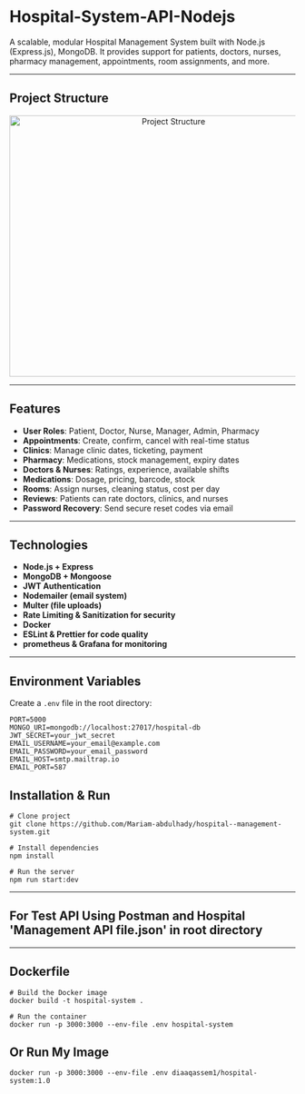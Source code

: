 # Hospital-System-API-Nodejs

A scalable, modular Hospital Management System built with Node.js (Express.js), MongoDB. It provides support for patients, doctors, nurses, pharmacy management, appointments, room assignments, and more.

---

## Project Structure

<p align="center">
  <img width="562" height="460" src="https://github.com/user-attachments/assets/e42d3570-683f-4124-86c9-5627e38d3e14" alt="Project Structure" />
</p>

---

## Features

- **User Roles**: Patient, Doctor, Nurse, Manager, Admin, Pharmacy
- **Appointments**: Create, confirm, cancel with real-time status
- **Clinics**: Manage clinic dates, ticketing, payment
- **Pharmacy**: Medications, stock management, expiry dates
- **Doctors & Nurses**: Ratings, experience, available shifts
- **Medications**: Dosage, pricing, barcode, stock
- **Rooms**: Assign nurses, cleaning status, cost per day
- **Reviews**: Patients can rate doctors, clinics, and nurses
- **Password Recovery**: Send secure reset codes via email

---

## Technologies

- **Node.js + Express**
- **MongoDB + Mongoose**
- **JWT Authentication**
- **Nodemailer (email system)**
- **Multer (file uploads)**
- **Rate Limiting & Sanitization for security**
- **Docker**
- **ESLint & Prettier for code quality**
- **prometheus & Grafana for monitoring**

---

## Environment Variables

Create a `.env` file in the root directory:

```env
PORT=5000
MONGO_URI=mongodb://localhost:27017/hospital-db
JWT_SECRET=your_jwt_secret
EMAIL_USERNAME=your_email@example.com
EMAIL_PASSWORD=your_email_password
EMAIL_HOST=smtp.mailtrap.io
EMAIL_PORT=587
```

## Installation & Run

```
# Clone project
git clone https://github.com/Mariam-abdulhady/hospital--management-system.git

# Install dependencies
npm install

# Run the server
npm run start:dev
```

---

## For Test API Using Postman and Hospital 'Management API file.json' in root directory

---

## Dockerfile

```
# Build the Docker image
docker build -t hospital-system .

# Run the container
docker run -p 3000:3000 --env-file .env hospital-system
```

## Or Run My Image

```
docker run -p 3000:3000 --env-file .env diaaqassem1/hospital-system:1.0
```
